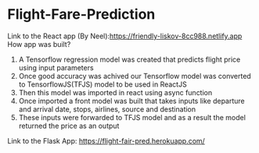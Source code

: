 # Flight-Fare-Prediction
Link to the React app (By Neel):https://friendly-liskov-8cc988.netlify.app
How app was built?
1. A Tensorflow regression model was created that predicts flight price using input parameters
2. Once good accuracy was achived our Tensorflow model was converted to TensorflowJS(TFJS) model to be used in ReactJS
3. Then this model was imported in react using async function
4. Once imported a front model was built that takes inputs like departure and arrival date, stops, airlines, source and destination
5. These inputs were forwarded to TFJS model and as a result the model returned the price as an output

Link to the Flask App: 
https://flight-fair-pred.herokuapp.com/
 
